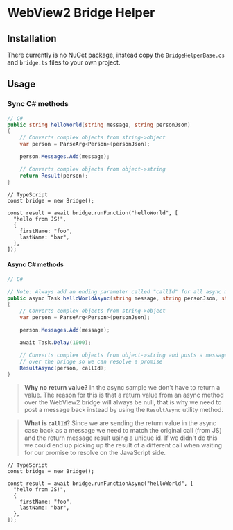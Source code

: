 # WebView2 Bridge Helper

## Installation
There currently is no NuGet package, instead copy the `BridgeHelperBase.cs` and `bridge.ts` files to your own project.

## Usage

### Sync C# methods

```cs
// C#
public string helloWorld(string message, string personJson)
{
    // Converts complex objects from string->object
    var person = ParseArg<Person>(personJson);

    person.Messages.Add(message);

    // Converts complex objects from object->string
    return Result(person);
}
```

```tsx
// TypeScript
const bridge = new Bridge();

const result = await bridge.runFunction("helloWorld", [
  "hello from JS!",
  {
    firstName: "foo",
    lastName: "bar",
  },
]);
```

#### Async C# methods

```cs
// C#

// Note: Always add an ending parameter called "callId" for all async methods, you don't have to set this value yourself from JS
public async Task helloWorldAsync(string message, string personJson, string callId)
{
    // Converts complex objects from string->object
    var person = ParseArg<Person>(personJson);

    person.Messages.Add(message);

    await Task.Delay(1000);

    // Converts complex objects from object->string and posts a message back
    // over the bridge so we can resolve a promise
    ResultAsync(person, callId);
}
```

> **Why no return value?** In the async sample we don't have to return a value. The reason for this is that a return value from an async method over the WebView2 bridge will always be null, that is why we need to post a message back instead by using the `ResultAsync` utility method.

> **What is `callId`**? Since we are sending the return value in the async case back as a message we need to match the original call (from JS) and the return message result using a unique id. If we didn't do this we could end up picking up the result of a different call when waiting for our promise to resolve on the JavaScript side.

```tsx
// TypeScript
const bridge = new Bridge();

const result = await bridge.runFunctionAsync("helloWorld", [
  "hello from JS!",
  {
    firstName: "foo",
    lastName: "bar",
  },
]);
```
